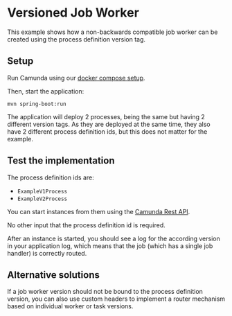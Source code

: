 # Versioned Job Worker

This example shows how a non-backwards compatible job worker can be created using the process definition version tag.

## Setup

Run Camunda using our [docker compose setup](https://github.com/camunda/camunda-self-managed/tree/main/docker-compose).

Then, start the application:

```shell
mvn spring-boot:run
```

The application will deploy 2 processes, being the same but having 2 different version tags. As they are deployed at the same time, they also have 2 different process definition ids, but this does not matter for the example.

## Test the implementation

The process definition ids are:

* `ExampleV1Process`
* `ExampleV2Process`

You can start instances from them using the [Camunda Rest API](https://docs.camunda.io/docs/apis-tools/camunda-api-rest/specifications/create-process-instance/).

No other input that the process definition id is required.

After an instance is started, you should see a log for the according version in your application log, which means that the job (which has a single job handler) is correctly routed.

## Alternative solutions

If a job worker version should not be bound to the process definition version, you can also use custom headers to implement a router mechanism based on individual worker or task versions.

